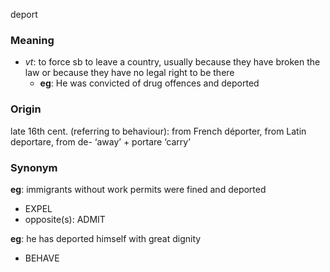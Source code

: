 deport
### Meaning
+ _vt_: to force sb to leave a country, usually because they have broken the law or because they have no legal right to be there
	+ __eg__: He was convicted of drug offences and deported

### Origin

late 16th cent. (referring to behaviour): from French déporter, from Latin deportare, from de- ‘away’ + portare ‘carry’

### Synonym

__eg__: immigrants without work permits were fined and deported

+ EXPEL
+ opposite(s): ADMIT

__eg__: he has deported himself with great dignity

+ BEHAVE


